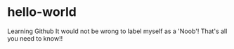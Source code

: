 # hello-world
Learning Github
It would not be wrong to label myself as a 'Noob'! That's all you need to know!!
